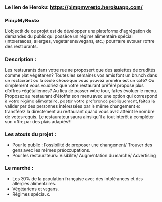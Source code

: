 ### Le lien de Heroku: <https://pimpmyresto.herokuapp.com/>

### PimpMyResto

L’objectif de ce projet est de développer une plateforme d'agrégation de demandes du public qui possède un régime alimentaire spécial (intolérances, allergies, végétariens/vegans, etc.) pour faire évoluer l’offre des restaurants.

### Description :

Les restaurants dans votre rue ne proposent que des assiettes de crudités comme plat végétarien? Toutes les semaines vos amis font un brunch dans un restaurant ou la seule chose que vous pouvez prendre est un café? Ou simplement vous voudriez que votre restaurant préféré propose plus d’offres végétaliennes? Au lieu de passer votre tour, faites évoluer le menu. Proposez au restaurant d'étoffer son menu avec une option qui correspond à votre régime alimentaire, poster votre preference publiquement, faites la valider par des personnes intéressées par le même changement et transférez la directement au restaurant quand vous avez atteint le nombre de votes requis. Le restaurateur saura ainsi qu’il a tout intérêt à compléter son offre par des plats adaptés!!!

### Les atouts du projet :

-   Pour le public : Possibilité de proposer une changement/ Trouver des gens avec les mêmes préoccupations.
-   Pour les restaurateurs: Visibilité/ Augmentation du marché/ Advertising

### Le marché :

-   Les 30% de la population française avec des intolérances et des allergies alimentaires.
-   Végétariens et vegans.
-   Régimes spéciaux.
